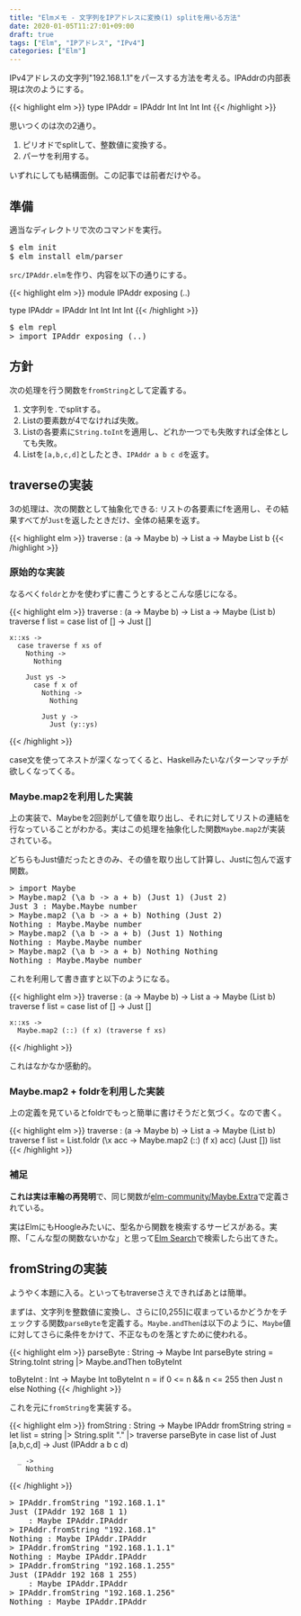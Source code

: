 ```yaml
---
title: "Elmメモ - 文字列をIPアドレスに変換(1) splitを用いる方法"
date: 2020-01-05T11:27:01+09:00
draft: true
tags: ["Elm", "IPアドレス", "IPv4"]
categories: ["Elm"]
---
```


IPv4アドレスの文字列"192.168.1.1"をパースする方法を考える。IPAddrの内部表現は次のようにする。

{{< highlight elm >}}
type IPAddr = IPAddr Int Int Int Int
{{< /highlight >}}

思いつくのは次の2通り。

1. ピリオドでsplitして、整数値に変換する。
2. パーサを利用する。

いずれにしても結構面倒。この記事では前者だけやる。

## 準備

適当なディレクトリで次のコマンドを実行。

<pre class="cui">
$ elm init
$ elm install elm/parser
</pre>

`src/IPAddr.elm`を作り、内容を以下の通りにする。

{{< highlight elm >}}
module IPAddr exposing (..)

type IPAddr = IPAddr Int Int Int Int
{{< /highlight >}}

<pre class="cui">
$ elm repl
> import IPAddr exposing (..)
</pre>

## 方針

次の処理を行う関数を`fromString`として定義する。

1. 文字列を`.`でsplitする。
2. Listの要素数が4でなければ失敗。
3. Listの各要素に`String.toInt`を適用し、どれか一つでも失敗すれば全体としても失敗。
4. Listを`[a,b,c,d]`としたとき、`IPAddr a b c d`を返す。

## traverseの実装

3の処理は、次の関数として抽象化できる: リストの各要素にfを適用し、その結果すべてが`Just`を返したときだけ、全体の結果を返す。

{{< highlight elm >}}
traverse : (a -> Maybe b) -> List a -> Maybe List b
{{< /highlight >}}


### 原始的な実装

なるべく`foldr`とかを使わずに書こうとするとこんな感じになる。

{{< highlight elm >}}
traverse : (a -> Maybe b) -> List a -> Maybe (List b)
traverse f list =
  case list of
    [] ->
      Just []

    x::xs ->
      case traverse f xs of
        Nothing ->
          Nothing

        Just ys ->
          case f x of
            Nothing ->
              Nothing

            Just y ->
              Just (y::ys)
{{< /highlight >}}

case文を使ってネストが深くなってくると、Haskellみたいなパターンマッチが欲しくなってくる。

### Maybe.map2を利用した実装

上の実装で、Maybeを2回剥がして値を取り出し、それに対してリストの連結を行なっていることがわかる。実はこの処理を抽象化した関数`Maybe.map2`が実装されている。

どちらもJust値だったときのみ、その値を取り出して計算し、Justに包んで返す関数。

<pre class="cui">
> import Maybe
> Maybe.map2 (\a b -> a + b) (Just 1) (Just 2)
<span class="cyan">Just</span> <span class="magenta">3</span> <span class="dgray">: Maybe.Maybe number</span>
> Maybe.map2 (\a b -> a + b) Nothing (Just 2)
<span class="cyan">Nothing</span> <span class="dgray">: Maybe.Maybe number</span>
> Maybe.map2 (\a b -> a + b) (Just 1) Nothing
<span class="cyan">Nothing</span> <span class="dgray">: Maybe.Maybe number</span>
> Maybe.map2 (\a b -> a + b) Nothing Nothing
<span class="cyan">Nothing</span> <span class="dgray">: Maybe.Maybe number</span>
</pre>

これを利用して書き直すと以下のようになる。

{{< highlight elm >}}
traverse : (a -> Maybe b) -> List a -> Maybe (List b)
traverse f list =
  case list of
    [] ->
      Just []

    x::xs ->
      Maybe.map2 (::) (f x) (traverse f xs)
{{< /highlight >}}

これはなかなか感動的。

### Maybe.map2 + foldrを利用した実装

上の定義を見ているとfoldrでもっと簡単に書けそうだと気づく。なので書く。

{{< highlight elm >}}
traverse : (a -> Maybe b) -> List a -> Maybe (List b)
traverse f list =
  List.foldr (\x acc -> Maybe.map2 (::) (f x) acc) (Just []) list
{{< /highlight >}}

### 補足

**これは実は車輪の再発明**で、同じ関数が[elm-community/Maybe.Extra](https://package.elm-lang.org/packages/elm-community/maybe-extra/latest/Maybe-Extra)で定義されている。

実はElmにもHoogleみたいに、型名から関数を検索するサービスがある。実際、「こんな型の関数ないかな」と思って[Elm Search](https://klaftertief.github.io/elm-search/)で検索したら出てきた。

## fromStringの実装

ようやく本題に入る。といってもtraverseさえできればあとは簡単。

まずは、文字列を整数値に変換し、さらに[0,255]に収まっているかどうかをチェックする関数`parseByte`を定義する。`Maybe.andThen`は以下のように、`Maybe`値に対してさらに条件をかけて、不正なものを落とすために使われる。

{{< highlight elm >}}
parseByte : String -> Maybe Int
parseByte string =
  String.toInt string
  |> Maybe.andThen toByteInt

toByteInt : Int -> Maybe Int
toByteInt n =
  if 0 <= n && n <= 255 then
    Just n
  else
    Nothing
{{< /highlight >}}

これを元に`fromString`を実装する。

{{< highlight elm >}}
fromString : String -> Maybe IPAddr
fromString string =
  let list = string
             |> String.split "."
             |> traverse parseByte
  in
    case list of
      Just [a,b,c,d] ->
        Just (IPAddr a b c d)

      _ ->
        Nothing
{{< /highlight >}}

<pre class="cui">
> IPAddr.fromString "192.168.1.1"
<span class="cyan">Just</span> (<span class="cyan">IPAddr</span> <span class="magenta">192 168 1 1</span>)
    <span class="dgray">: Maybe IPAddr.IPAddr</span>
> IPAddr.fromString "192.168.1"
<span class="cyan">Nothing</span> <span class="dgray">: Maybe IPAddr.IPAddr</span>
> IPAddr.fromString "192.168.1.1.1"
<span class="cyan">Nothing</span> <span class="dgray">: Maybe IPAddr.IPAddr</span>
> IPAddr.fromString "192.168.1.255"
<span class="cyan">Just</span> (<span class="cyan">IPAddr</span> <span class="magenta">192 168 1 255</span>)
    <span class="dgray">: Maybe IPAddr.IPAddr</span>
> IPAddr.fromString "192.168.1.256"
<span class="cyan">Nothing</span> <span class="dgray">: Maybe IPAddr.IPAddr</span>
</pre>
